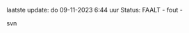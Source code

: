 laatste update: 
do 09-11-2023  6:44   uur 
Status: FAALT - fout - 
<div class="service R">svn</div>